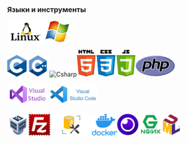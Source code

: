 ### Языки и инструменты

<img src="images/linux.png" alt="Linux" height="50"><img src="images/windows.png" alt="Окно приложения" height="50">

<img src="images/C.png" alt="C" height="50"><img src="images/C++.png" alt="C++" height="50"><img src="images/Сsharp.png" alt="Csharp" height="50"><img src="images/maxresdefault_live.jpg" alt="HTMLCSSJS" height="63"><img src="images/PHP.png" alt="PHP" height="50">

<img src="images/VisualStudiologo.jpg" alt="VisualStudio" height="50"><img src="images/VSCode.png" alt="VSCode" height="50">

<img src="images/OracleVM.png" alt="OracleVM" height="50"><img src="images/FileZilla_logo.svg.png" alt="FileZilla" height="50"><img src="images/SQL-Server-Management-Studio.jpg" alt="SQL-Server-Management-Studio" height="50"><img src="images/docker.png" alt="Docker" height="50"><img src="images/insomnia.png" alt="Insomnia" height="50"><img src="images/nginx.png" alt="Nginx" height="53"><img src="images/UML_logo.svg.png" alt="UML" height="50">
